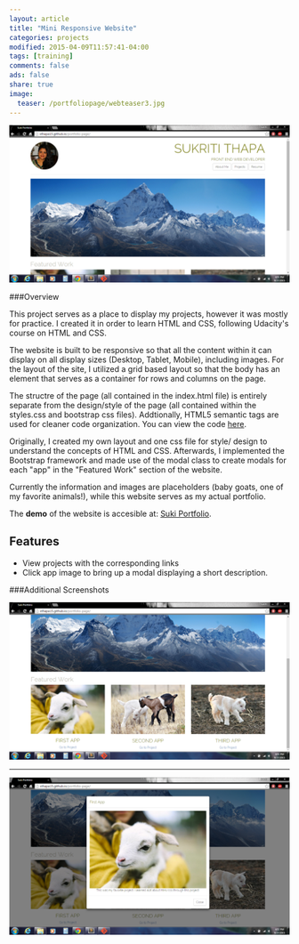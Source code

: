 ```yaml
---
layout: article
title: "Mini Responsive Website"
categories: projects
modified: 2015-04-09T11:57:41-04:00
tags: [training]
comments: false
ads: false
share: true
image:
  teaser: /portfoliopage/webteaser3.jpg
---
```



![Portfolio Page Home](/images/portfoliopage/portfoliopage1.PNG)

###Overview
 
This project serves as a place to display my projects, however it was mostly for practice. I created it in order to learn HTML and CSS, following Udacity's course on HTML and CSS. 

The website is built to be responsive so that all the content within it can display on all display sizes (Desktop, Tablet, Mobile), including images. For the layout of the site, I utilized a grid based layout so that the body has an element that serves as a container for rows and columns on the page. 
 
The structre of the page (all contained in the index.html file) is entirely separate from the design/style of the page (all contained within the styles.css and bootstrap css files). Addtionally, HTML5 semantic tags are used for cleaner code organization. You can view the code [here](https://github.com/sthapa15/portfolio-page). 

Originally, I created my own layout and one css file for style/ design to understand the concepts of HTML and CSS. Afterwards, I implemented the Bootstrap framework and made use of the modal class to create modals for each "app" in the "Featured Work" section of the website.

Currently the information and images are placeholders (baby goats, one of my favorite animals!), while this website serves as my actual portfolio. 

The **demo** of the website is accesible at: [Suki Portfolio](http://sthapa15.github.io/portfolio-page/). 

 
Features
------------------
+ View projects with the corresponding links
+ Click app image to bring up a modal displaying a short description.


###Additional Screenshots


![Portfolio Page Scroll](/images/portfoliopage/portfoliopage2.PNG)

---------------------

![Portfolio Page Moodal](/images/portfoliopage/portfoliopage3.PNG)



